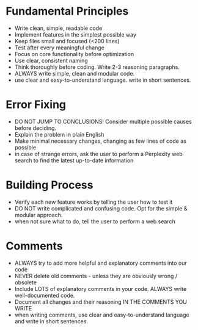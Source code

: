 # Fundamental Principles
- Write clean, simple, readable code
- Implement features in the simplest possible way
- Keep files small and focused (<200 lines)
- Test after every meaningful change
- Focus on core functionality before optimization
- Use clear, consistent naming
- Think thoroughly before coding. Write 2-3 reasoning paragraphs.
- ALWAYS write simple, clean and modular code.
- use clear and easy-to-understand language. write in short sentences.

# Error Fixing
- DO NOT JUMP TO CONCLUSIONS! Consider multiple possible causes before deciding.
- Explain the problem in plain English
- Make minimal necessary changes, changing as few lines of code as possible
- in case of strange errors, ask the user to perform a Perplexity web search to find the latest up-to-date information

# Building Process
- Verify each new feature works by telling the user how to test it
- DO NOT write complicated and confusing code. Opt for the simple & modular approach.
- when not sure what to do, tell the user to perform a web search

# Comments
- ALWAYS try to add more helpful and explanatory comments into our code
- NEVER delete old comments - unless they are obviously wrong / obsolete
- Include LOTS of explanatory comments in your code. ALWAYS write well-documented code.
- Document all changes and their reasoning IN THE COMMENTS YOU WRITE
- when writing comments, use clear and easy-to-understand language and write in short sentences.